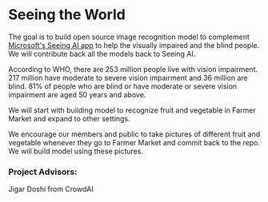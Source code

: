 # Seeing the World

The goal is to build open source image recognition model to complement [Microsoft's Seeing AI app](https://www.microsoft.com/en-us/seeing-ai) to help the visually impaired and the blind people. We will contribute back all the models back to Seeing AI.

According to WHO, there are 253 million people live with vision impairment. 217 million have moderate to severe vision impairment and 36 million are blind. 81% of people who are blind or have moderate or severe vision impairment are aged 50 years and above.

We will start with building model to recognize fruit and vegetable in Farmer Market and expand to other settings.

We encourage our members and public to take pictures of different fruit and vegetable whenever they go to Farmer Market and commit back to the repo. We will build model using these pictures.

### Project Advisors:
Jigar Doshi from CrowdAI
